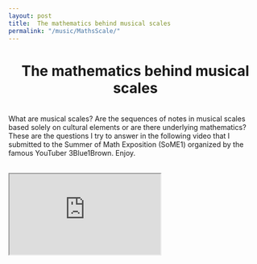 ```yaml
---
layout: post
title:  The mathematics behind musical scales
permalink: "/music/MathsScale/"
---
```


<div class="w3-row">
    <h1 style="text-align:center">The mathematics behind musical scales</h1>
      <p class = "justify">
<br>
What are musical scales? Are the sequences of notes in musical scales based solely on cultural elements or are there underlying mathematics? These are the questions I try to answer in the following video that I submitted to the Summer of Math Exposition (SoME1) organized by the famous YouTuber 3Blue1Brown. Enjoy.
<br>
<br>
<div class="w3-main w3-center" >
    <iframe width="300" height="160"
        src="https://youtu.be/embed/rfNSPvh0yk8">
    </iframe>
</div> 

</div>



